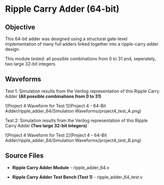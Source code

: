 # Ripple Carry Adder (64-bit)

## Objective

This 64-bit adder was designed using a structural gate-level implementation of many full adders linked together into a ripple-carry adder design. 

This module tested: all possible combinations from 0 to 31 and, seperately, two large 32-bit integers. 

## Waveforms

Test 1: Simulation results from the Verilog representation of this Ripple Carry Adder **(All possible combinations from 0 to 31)**

![Project 4 Waveform for Test 1](Project 4 - 64-Bit Adder/ripple_adder_64/Simulation Waveforms/project4_test_A.png)

Test 2: Simulation results from the Verilog representation of this Ripple Carry Adder **(Two large 32-bit integers)**

![Project 4 Waveform for Test 2](Project 4 - 64-Bit Adder/ripple_adder_64/Simulation Waveforms/project4_test_B.png)

## Source Files

- **Ripple Carry Adder Module** - ripple_adder_64.v
- **Ripple Carry Adder Test Bench (Test 1)** - ripple_adder_64_test.v